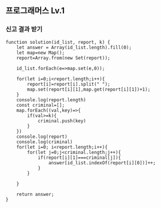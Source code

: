 ## 프로그래머스 Lv.1

### 신고 결과 받기

    function solution(id_list, report, k) {
        let answer = Array(id_list.length).fill(0);
        let map=new Map();
        report=Array.from(new Set(report));

        id_list.forEach(e=>map.set(e,0));

        for(let i=0;i<report.length;i++){
            report[i]=report[i].split(" ");
            map.set(report[i][1],map.get(report[i][1])+1);
        }
        console.log(report.length)
        const criminal=[];
        map.forEach((val,key)=>{
            if(val>=k){
                criminal.push(key)
            }
        })
        console.log(report)
        console.log(criminal)
        for(let i=0; i<report.length;i++){
            for(let j=0;j<criminal.length;j++){
                if(report[i][1]===criminal[j]){
                    answer[id_list.indexOf(report[i][0])]++;
                }
            }

        }

        return answer;
    }
